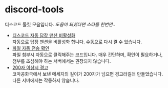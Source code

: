 # discord-tools
디스코드 툴킷 모음입니다. *도움이 되셨다면 스타를 한번만..*
 * [디스코드 자동 답장 맨션 비활성화](https://github.com/fsanchir/discord-tools/blob/main/auto-disable-reply-mention.js) <br> 자동으로 답장 맨션을 비활성화 합니다. 수동으로 다시 켤 수 있습니다.
 * [파일 자동 전송 확인](https://github.com/fsanchir/discord-tools/blob/main/auto-send.js) <br> 파일 첨부시 자동으로 클릭해주는 코드입니다. 매우 간단하며, 확인이 필요하거나, 첨부를 조심해야 하는 서버에서는 권장되지 않습니다.
 * [200자 이상시 경고](https://github.com/fsanchir/discord-tools/blob/main/koma-anti-200.js) <br> 코마공화국에서 보낸 메세지의 길이가 200자가 넘으면 경고라길래 만들었습니다. 다른 서버에서는 작동하지 않습니다.
